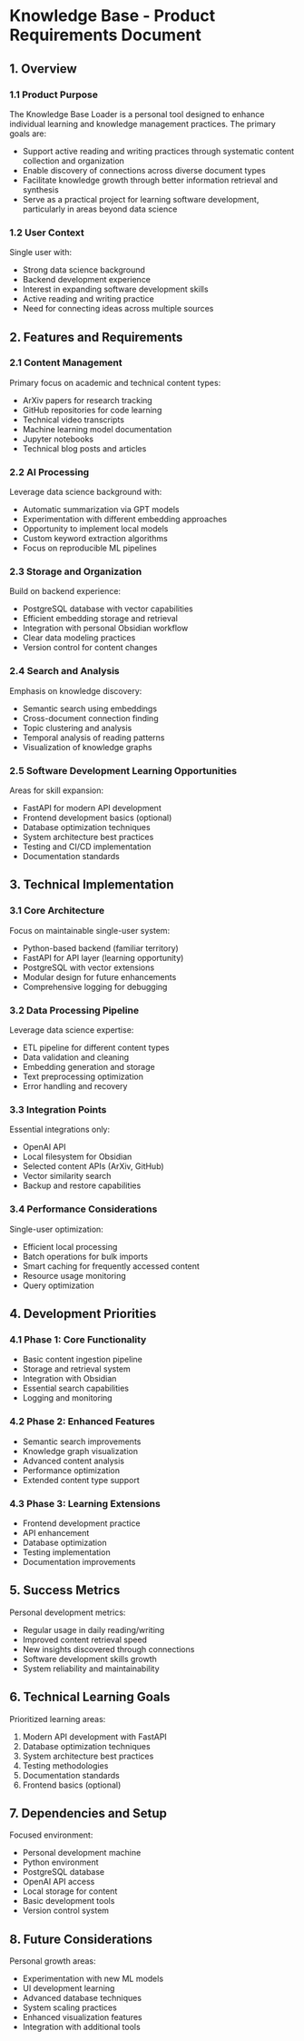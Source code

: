 # Knowledge Base - Product Requirements Document

## 1. Overview

### 1.1 Product Purpose
The Knowledge Base Loader is a personal tool designed to enhance individual learning and knowledge management practices. The primary goals are:
- Support active reading and writing practices through systematic content collection and organization
- Enable discovery of connections across diverse document types
- Facilitate knowledge growth through better information retrieval and synthesis
- Serve as a practical project for learning software development, particularly in areas beyond data science

### 1.2 User Context
Single user with:
- Strong data science background
- Backend development experience
- Interest in expanding software development skills
- Active reading and writing practice
- Need for connecting ideas across multiple sources

## 2. Features and Requirements

### 2.1 Content Management
Primary focus on academic and technical content types:
- ArXiv papers for research tracking
- GitHub repositories for code learning
- Technical video transcripts
- Machine learning model documentation
- Jupyter notebooks
- Technical blog posts and articles

### 2.2 AI Processing
Leverage data science background with:
- Automatic summarization via GPT models
- Experimentation with different embedding approaches
- Opportunity to implement local models
- Custom keyword extraction algorithms
- Focus on reproducible ML pipelines

### 2.3 Storage and Organization
Build on backend experience:
- PostgreSQL database with vector capabilities
- Efficient embedding storage and retrieval
- Integration with personal Obsidian workflow
- Clear data modeling practices
- Version control for content changes

### 2.4 Search and Analysis
Emphasis on knowledge discovery:
- Semantic search using embeddings
- Cross-document connection finding
- Topic clustering and analysis
- Temporal analysis of reading patterns
- Visualization of knowledge graphs

### 2.5 Software Development Learning Opportunities
Areas for skill expansion:
- FastAPI for modern API development
- Frontend development basics (optional)
- Database optimization techniques
- System architecture best practices
- Testing and CI/CD implementation
- Documentation standards

## 3. Technical Implementation

### 3.1 Core Architecture
Focus on maintainable single-user system:
- Python-based backend (familiar territory)
- FastAPI for API layer (learning opportunity)
- PostgreSQL with vector extensions
- Modular design for future enhancements
- Comprehensive logging for debugging

### 3.2 Data Processing Pipeline
Leverage data science expertise:
- ETL pipeline for different content types
- Data validation and cleaning
- Embedding generation and storage
- Text preprocessing optimization
- Error handling and recovery

### 3.3 Integration Points
Essential integrations only:
- OpenAI API
- Local filesystem for Obsidian
- Selected content APIs (ArXiv, GitHub)
- Vector similarity search
- Backup and restore capabilities

### 3.4 Performance Considerations
Single-user optimization:
- Efficient local processing
- Batch operations for bulk imports
- Smart caching for frequently accessed content
- Resource usage monitoring
- Query optimization

## 4. Development Priorities

### 4.1 Phase 1: Core Functionality
- Basic content ingestion pipeline
- Storage and retrieval system
- Integration with Obsidian
- Essential search capabilities
- Logging and monitoring

### 4.2 Phase 2: Enhanced Features
- Semantic search improvements
- Knowledge graph visualization
- Advanced content analysis
- Performance optimization
- Extended content type support

### 4.3 Phase 3: Learning Extensions
- Frontend development practice
- API enhancement
- Database optimization
- Testing implementation
- Documentation improvements

## 5. Success Metrics
Personal development metrics:
- Regular usage in daily reading/writing
- Improved content retrieval speed
- New insights discovered through connections
- Software development skills growth
- System reliability and maintainability

## 6. Technical Learning Goals
Prioritized learning areas:
1. Modern API development with FastAPI
2. Database optimization techniques
3. System architecture best practices
4. Testing methodologies
5. Documentation standards
6. Frontend basics (optional)

## 7. Dependencies and Setup
Focused environment:
- Personal development machine
- Python environment
- PostgreSQL database
- OpenAI API access
- Local storage for content
- Basic development tools
- Version control system

## 8. Future Considerations
Personal growth areas:
- Experimentation with new ML models
- UI development learning
- Advanced database techniques
- System scaling practices
- Enhanced visualization features
- Integration with additional tools
